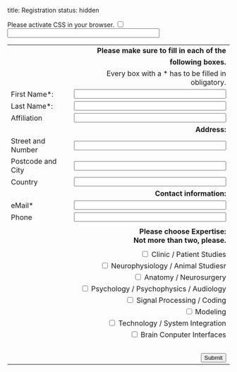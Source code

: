 title: Registration
status: hidden

<div markdown="1" >
<form id="register" name="register" action="http://vianna.de/fcgi-bin/register_cal2015.py" method="POST">
<!-- next few lines are to fight of unwanted bots and humans don't fill those -->
<div class="very_important">
Please activate CSS in your browser.
<input type="checkbox" name="terms">
<input type="text"size="40" maxlength="50" name="name">
</div>

|             |                                                                                                                  |
| --------    | ---------------------------------------------------------------------------------------------------------------: |
||**Please make sure to fill in each of the** |
||**following boxes.**|
||Every box with a * has to be filled in obligatory. |
| First Name*: | <input type="text" size="40" maxlength="50" name="FirstName">   |
| Last Name*: | <input type="text" size="40" maxlength="50" name="LastName">     |
| Affiliation|  <input type="text" size="40" maxlength="50" name="Affiliation" >|
||**Address:**|
|Street and Number|<input type="text" size="40" maxlength="80"  name="Address" >|
|Postcode and City|<input type="text" size="40" maxlength="40" name="City" >|
|Country| <input type="text" size="40" maxlength="40" name="Country" >|
||**Contact information:**|
|eMail*| <input type="text" size="40" maxlength="60" name="email"> |  
|Phone|<input type="text" size="40" maxlength="40" name="Phone">|
|||
||**Please choose Expertise: <br> Not more than two, please.**|
| | |
| |  <input type="checkbox" name="clinic"> Clinic / Patient Studies<br>
| |  <input type="checkbox" name="animals"> Neurophysiology / Animal Studiesr<br>
| |  <input type="checkbox" name="anatomy"> Anatomy / Neurosurgery<br>
| |  <input type="checkbox" name="psychology"> Psychology / Psychophysics / Audiology<br>
| |  <input type="checkbox" name="coding"> Signal Processing / Coding<br>
| |  <input type="checkbox" name="modeling"> Modeling<br>
| |  <input type="checkbox" name="technology"> Technology / System Integration<br>
| |  <input type="checkbox" name="bci"> Brain Conputer Interfaces<br>
<br> |
| | <input type="submit" class="btn btn-primary" value="Submit"> |

</form>
</div>


